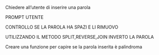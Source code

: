 




Chiedere all’utente di inserire una parola

PROMPT UTENTE

CONTROLLO SE LA PAROLA HA SPAZI E LI RIMUOVO 



UTILIZZANDO IL METODO SPLIT,REVERSE,JOIN INVERTO LA PAROLA 








Creare una funzione per capire se la parola inserita è palindroma